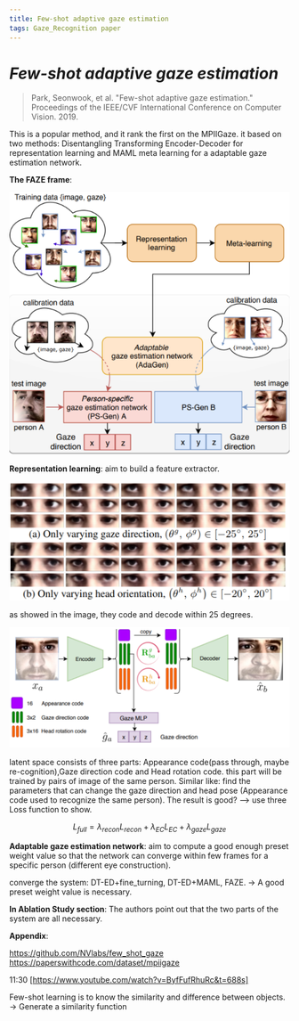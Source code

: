 ```yaml
---
title: Few-shot adaptive gaze estimation 
tags: Gaze_Recognition paper
---
```


#  _Few-shot adaptive gaze estimation_

> Park, Seonwook, et al. "Few-shot adaptive gaze estimation." Proceedings of the IEEE/CVF International Conference on Computer Vision. 2019.

This is a popular method, and it rank the first on the MPIIGaze.
it based on two methods: Disentangling Transforming Encoder-Decoder for representation learning and MAML meta learning for a adaptable gaze estimation network. 



__The FAZE frame__:

![FAZE_overview](/GazeRecognition/FAZE/FAZE_overview.png)



__Representation learning__:
aim to build a feature extractor.

![Representation Learning1](/GazeRecognition/FAZE/RepresentationLearning.png)

as showed in the image, they code and  decode within 25 degrees.

![Representation Learning2](/GazeRecognition/FAZE/RepresentationLearning2.png)

latent space consists of three parts: Appearance code(pass through, maybe re-cognition),Gaze direction code and Head rotation code. this part will be trained by pairs of image of the same person. Similar like: find the parameters that can change the gaze direction and head pose (Appearance code used to recognize the same person).
The result is good? --> use three Loss function to show.


$$
L_{full} = λ_{recon}L_{recon} + λ_{EC}L_{EC} + λ_{gaze}L_{gaze}
$$

__Adaptable gaze estimation network__:
aim to compute a good enough preset weight value so that the network can converge within few  frames for a specific person (different eye construction).

converge the system:
DT-ED+fine_turning, DT-ED+MAML, FAZE. -> A good preset weight value is necessary.



__In Ablation Study section__:
The authors point out that the two parts of the system are all necessary.



__Appendix__:

https://github.com/NVlabs/few_shot_gaze
https://paperswithcode.com/dataset/mpiigaze

11:30
[https://www.youtube.com/watch?v=ByfFufRhuRc&t=688s]

Few-shot learning is to know the similarity and difference between objects.  ->   Generate a similarity function

<!--more-->
